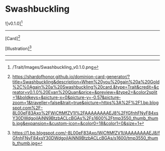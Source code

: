 # Swashbuckling

![v0.1.0][^v0.1.0]

---

[Card][^Card]

[Illustration][^Illustration]

---

[^v0.1.0]: /Trait/Images/Swashbuckling_v0.1.0.png
[^Card]: https://shardofhonor.github.io/dominion-card-generator/?title=Swashbuckling&description=When%20you%20gain%20a%20Gold%2C%0Again%20a%20Swashbuckling%20card.&type=Trait&credit=&creator=v0.1.0%20Evan%20Quan&price=&preview=&type2=&color2split=1&boldkeys=&picture-x=0&picture-y=-0.57&picture-zoom=1&traveller=false&trait=true&picture=https%3A%2F%2F1.bp.blogspot.com%2F-8L00eF83Axo%2FWjCftMfZV1I%2FAAAAAAAAEJ8%2FfGfnhFNyF84xsY30DWdgojIAiNN9BtzbACLcBGAs%2Fs1600%2Ftmp3550_thumb_thumb.jpg&expansion=&custom-icon=&color0=18&color1=0&size=1
[^Illustration]: https://1.bp.blogspot.com/-8L00eF83Axo/WjCftMfZV1I/AAAAAAAAEJ8/fGfnhFNyF84xsY30DWdgojIAiNN9BtzbACLcBGAs/s1600/tmp3550_thumb_thumb.jpg
